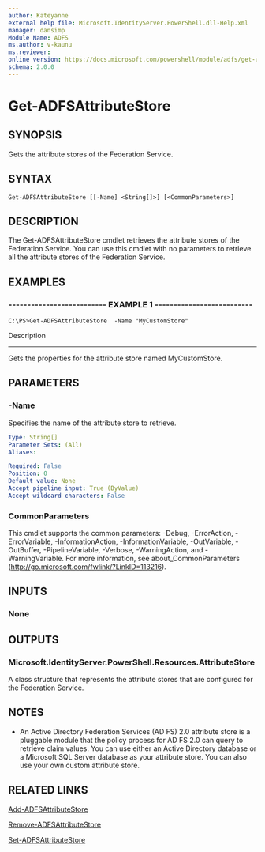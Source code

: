 ```yaml
---
author: Kateyanne
external help file: Microsoft.IdentityServer.PowerShell.dll-Help.xml
manager: dansimp
Module Name: ADFS
ms.author: v-kaunu
ms.reviewer: 
online version: https://docs.microsoft.com/powershell/module/adfs/get-adfsattributestore?view=windowsserver2012-ps&wt.mc_id=ps-gethelp
schema: 2.0.0
---
```


# Get-ADFSAttributeStore

## SYNOPSIS
Gets the attribute stores of the Federation Service.

## SYNTAX

```
Get-ADFSAttributeStore [[-Name] <String[]>] [<CommonParameters>]
```

## DESCRIPTION
The Get-ADFSAttributeStore cmdlet retrieves the attribute stores of the Federation Service.
You can use this cmdlet with no parameters to retrieve all the attribute stores of the Federation Service.

## EXAMPLES

### -------------------------- EXAMPLE 1 --------------------------
```
C:\PS>Get-ADFSAttributeStore  -Name "MyCustomStore"
```

Description

-----------

Gets the properties for the attribute store named MyCustomStore.

## PARAMETERS

### -Name
Specifies the name of the attribute store to retrieve.

```yaml
Type: String[]
Parameter Sets: (All)
Aliases: 

Required: False
Position: 0
Default value: None
Accept pipeline input: True (ByValue)
Accept wildcard characters: False
```

### CommonParameters
This cmdlet supports the common parameters: -Debug, -ErrorAction, -ErrorVariable, -InformationAction, -InformationVariable, -OutVariable, -OutBuffer, -PipelineVariable, -Verbose, -WarningAction, and -WarningVariable. For more information, see about_CommonParameters (http://go.microsoft.com/fwlink/?LinkID=113216).

## INPUTS

### None

## OUTPUTS

### Microsoft.IdentityServer.PowerShell.Resources.AttributeStore
A class structure that represents the attribute stores that are configured for the Federation Service.

## NOTES
* An Active Directory Federation Services (AD FS) 2.0 attribute store is a pluggable module that the policy process for AD FS 2.0 can query to retrieve claim values. You can use either an Active Directory database or a Microsoft SQL Server database as your attribute store. You can also use your own custom attribute store.

## RELATED LINKS

[Add-ADFSAttributeStore](./Add-ADFSAttributeStore.md)

[Remove-ADFSAttributeStore](./Remove-ADFSAttributeStore.md)

[Set-ADFSAttributeStore](./Set-ADFSAttributeStore.md)

